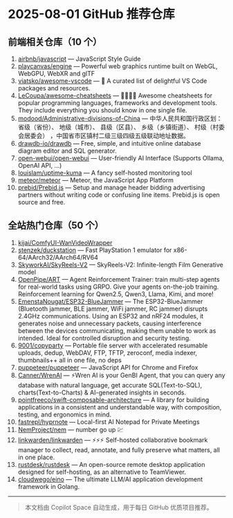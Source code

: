 # 2025-08-01 GitHub 推荐仓库

## 前端相关仓库（10 个）

1. [airbnb/javascript](https://github.com/airbnb/javascript) — JavaScript Style Guide
2. [playcanvas/engine](https://github.com/playcanvas/engine) — Powerful web graphics runtime built on WebGL, WebGPU, WebXR and glTF
3. [viatsko/awesome-vscode](https://github.com/viatsko/awesome-vscode) — 🎨 A curated list of delightful VS Code packages and resources.
4. [LeCoupa/awesome-cheatsheets](https://github.com/LeCoupa/awesome-cheatsheets) — 👩‍💻👨‍💻 Awesome cheatsheets for popular programming languages, frameworks and development tools. They include everything you should know in one single file.
5. [modood/Administrative-divisions-of-China](https://github.com/modood/Administrative-divisions-of-China) — 中华人民共和国行政区划：省级（省份）、 地级（城市）、 县级（区县）、 乡级（乡镇街道）、 村级（村委会居委会） ，中国省市区镇村二级三级四级五级联动地址数据。
6. [drawdb-io/drawdb](https://github.com/drawdb-io/drawdb) — Free, simple, and intuitive online database diagram editor and SQL generator.
7. [open-webui/open-webui](https://github.com/open-webui/open-webui) — User-friendly AI Interface (Supports Ollama, OpenAI API, ...)
8. [louislam/uptime-kuma](https://github.com/louislam/uptime-kuma) — A fancy self-hosted monitoring tool
9. [meteor/meteor](https://github.com/meteor/meteor) — Meteor, the JavaScript App Platform
10. [prebid/Prebid.js](https://github.com/prebid/Prebid.js) — Setup and manage header bidding advertising partners without writing code or confusing line items. Prebid.js is open source and free.

## 全站热门仓库（50 个）

1. [kijai/ComfyUI-WanVideoWrapper](https://github.com/kijai/ComfyUI-WanVideoWrapper)
2. [stenzek/duckstation](https://github.com/stenzek/duckstation) — Fast PlayStation 1 emulator for x86-64/AArch32/AArch64/RV64
3. [SkyworkAI/SkyReels-V2](https://github.com/SkyworkAI/SkyReels-V2) — SkyReels-V2: Infinite-length Film Generative model
4. [OpenPipe/ART](https://github.com/OpenPipe/ART) — Agent Reinforcement Trainer: train multi-step agents for real-world tasks using GRPO. Give your agents on-the-job training. Reinforcement learning for Qwen2.5, Qwen3, Llama, Kimi, and more!
5. [EmenstaNougat/ESP32-BlueJammer](https://github.com/EmenstaNougat/ESP32-BlueJammer) — The ESP32-BlueJammer (Bluetooth jammer, BLE jammer, WiFi jammer, RC jammer) disrupts 2.4GHz communications. Using an ESP32 and nRF24 modules, it generates noise and unnecessary packets, causing interference between the devices communicating, making them unable to work as intended. Ideal for controlled disruption and security testing.
6. [9001/copyparty](https://github.com/9001/copyparty) — Portable file server with accelerated resumable uploads, dedup, WebDAV, FTP, TFTP, zeroconf, media indexer, thumbnails++ all in one file, no deps
7. [puppeteer/puppeteer](https://github.com/puppeteer/puppeteer) — JavaScript API for Chrome and Firefox
8. [Canner/WrenAI](https://github.com/Canner/WrenAI) — ⚡️Wren AI is your GenBI Agent, that you can query any database with natural language, get accurate SQL(Text-to-SQL), charts(Text-to-Charts) & AI-generated insights in seconds.
9. [pointfreeco/swift-composable-architecture](https://github.com/pointfreeco/swift-composable-architecture) — A library for building applications in a consistent and understandable way, with composition, testing, and ergonomics in mind.
10. [fastrepl/hyprnote](https://github.com/fastrepl/hyprnote) — Local-first AI Notepad for Private Meetings
11. [NemProject/nem](https://github.com/NemProject/nem) — number go up 💹
12. [linkwarden/linkwarden](https://github.com/linkwarden/linkwarden) — ⚡️⚡️⚡️ Self-hosted collaborative bookmark manager to collect, read, annotate, and fully preserve what matters, all in one place.
13. [rustdesk/rustdesk](https://github.com/rustdesk/rustdesk) — An open-source remote desktop application designed for self-hosting, as an alternative to TeamViewer.
14. [cloudwego/eino](https://github.com/cloudwego/eino) — The ultimate LLM/AI application development framework in Golang.

---

> 本文档由 Copilot Space 自动生成，用于每日 GitHub 优质项目推荐。
